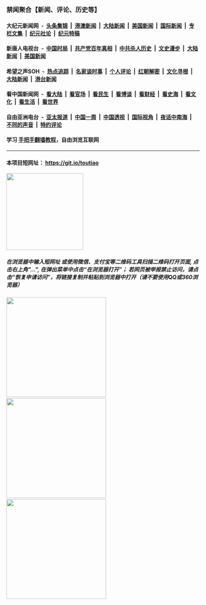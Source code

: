 ### 禁闻聚合【新闻、评论、历史等】

#### 大纪元新闻网 &nbsp;-&nbsp; [头条集锦](indexes/E头条集锦.md?t=03052032) &nbsp;|&nbsp; [港澳新闻](indexes/E港澳新闻.md?t=03052032)  &nbsp;|&nbsp; [大陆新闻](indexes/E大陆新闻.md?t=03052032) &nbsp;|&nbsp; [美国新闻](indexes/E美国新闻.md?t=03052032) &nbsp;|&nbsp; [国际新闻](indexes/E国际新闻.md?t=03052032) &nbsp;|&nbsp; [专栏文集](indexes/E专栏文集.md?t=03052032) &nbsp;|&nbsp; [纪元社论](indexes/E纪元社论.md?t=03052032) &nbsp;|&nbsp; [纪元特稿](indexes/E纪元特稿.md?t=03052032) 

#### 新唐人电视台 &nbsp;-&nbsp; [中国时局](indexes/N中国时局.md?t=03052032) &nbsp;|&nbsp; [共产党百年真相](indexes/N共产党百年真相.md?t=03052032) &nbsp;|&nbsp; [中共杀人历史](indexes/N中共杀人历史.md?t=03052032) &nbsp;|&nbsp; [文史漫步](indexes/N文史漫步.md?t=03052032) &nbsp;|&nbsp; [大陆新闻](indexes/N大陆新闻.md?t=03052032) &nbsp;|&nbsp; [美国新闻](indexes/N美国新闻.md?t=03052032)

#### 希望之声SOH &nbsp;-&nbsp; [热点追踪](indexes/H热点追踪.md?t=03052032) &nbsp;|&nbsp; [名家谈时事](indexes/H名家谈时事.md?t=03052032) &nbsp;|&nbsp; [个人评论](indexes/H个人评论.md?t=03052032)  &nbsp;|&nbsp; [红朝解密](indexes/H红朝解密.md?t=03052032) &nbsp;|&nbsp; [文化寻根](indexes/H文化寻根.md?t=03052032) &nbsp;|&nbsp; [大陆新闻](indexes/H大陆新闻.md?t=03052032) &nbsp;|&nbsp; [港台新闻](indexes/H港台新闻.md?t=03052032)

#### 看中国新闻网 &nbsp;-&nbsp; [看大陆](indexes/S看大陆.md?t=03052032) &nbsp;|&nbsp; [看官场](indexes/S看官场.md?t=03052032) &nbsp;|&nbsp; [看民生](indexes/S看民生.md?t=03052032)  &nbsp;|&nbsp; [看博谈](indexes/S看博谈.md?t=03052032) &nbsp;|&nbsp; [看财经](indexes/S看财经.md?t=03052032) &nbsp;|&nbsp; [看史海](indexes/S看史海.md?t=03052032) &nbsp;|&nbsp; [看文化](indexes/S看文化.md?t=03052032) &nbsp;|&nbsp; [看生活](indexes/S看生活.md?t=03052032) &nbsp;|&nbsp; [看世界](indexes/S看世界.md?t=03052032)

#### 自由亚洲电台 &nbsp;-&nbsp; [亚太报道](indexes/R亚太报道.md?t=03052032) &nbsp;|&nbsp; [中国一周](indexes/R中国一周.md?t=03052032) &nbsp;|&nbsp; [中国透视](indexes/R中国透视.md?t=03052032)  &nbsp;|&nbsp; [国际视角](indexes/R国际视角.md?t=03052032) &nbsp;|&nbsp; [夜话中南海](indexes/R夜话中南海.md?t=03052032) &nbsp;|&nbsp; [不同的声音](indexes/R不同的声音.md?t=03052032) &nbsp;|&nbsp; [特约评论](indexes/R特约评论.md?t=03052032)

#### 学习 [手把手翻墙教程](https://github.com/gfw-breaker/guides/wiki)，自由浏览互联网

----

#### 本项目短网址： https://git.io/toutiao
<img src="https://raw.githubusercontent.com/gfw-breaker/banned-news/master/scripts/img/qr.png" width="200px"/>  

##### 在浏览器中输入短网址 或使用微信、支付宝等二维码工具扫描二维码打开页面, 点击右上角"...", 在弹出菜单中点击“在浏览器打开”； 若网页被举报禁止访问，请点击“恢复申请访问”，将链接复制并粘贴到浏览器中打开（请不要使用QQ或360浏览器）

<img src="https://raw.githubusercontent.com/gfw-breaker/banned-news/master/scripts/img/1.png" width="260px"/> &nbsp; <img src="https://raw.githubusercontent.com/gfw-breaker/banned-news/master/scripts/img/2.png" width="260px"/> &nbsp; <img src="https://raw.githubusercontent.com/gfw-breaker/banned-news/master/scripts/img/3.png" width="260px"/>
